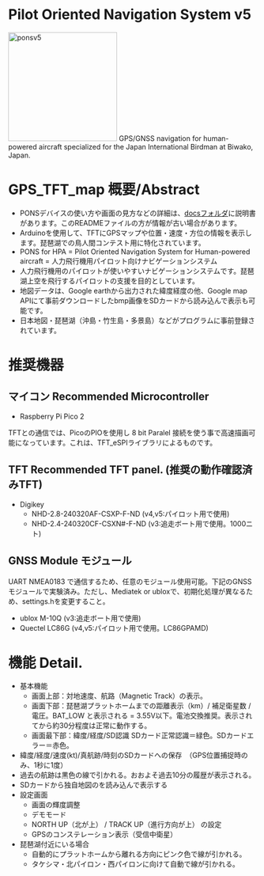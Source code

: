 # Pilot Oriented Navigation System v5
<img width="220" alt="ponsv5" src="https://github.com/user-attachments/assets/42279b57-4c61-43eb-a7d4-d60ea7dddddf" />
GPS/GNSS navigation for human-powered aircraft specialized for the Japan International Birdman at Biwako, Japan.

# GPS_TFT_map 概要/Abstract
 * PONSデバイスの使い方や画面の見方などの詳細は、[docsフォルダ](docs)に説明書があります。このREADMEファイルの方が情報が古い場合があります。
 * Arduinoを使用して、TFTにGPSマップや位置・速度・方位の情報を表示します。琵琶湖での鳥人間コンテスト用に特化されています。
 * PONS for HPA = Pilot Oriented Navigation System for Human-powered aircraft = 人力飛行機用パイロット向けナビゲーションシステム
 * 人力飛行機用のパイロットが使いやすいナビゲーションシステムです。琵琶湖上空を飛行するパイロットの支援を目的としています。
 * 地図データは、Google earthから出力された緯度経度の他、Google map APIにて事前ダウンロードしたbmp画像をSDカードから読み込んで表示も可能です。
 * 日本地図・琵琶湖（沖島・竹生島・多景島）などがプログラムに事前登録されています。


# 推奨機器
## マイコン  Recommended Microcontroller
 * Raspberry Pi Pico 2
   
 TFTとの通信では、PicoのPIOを使用し 8 bit Paralel 接続を使う事で高速描画可能になっています。これは、TFT_eSPIライブラリによるものです。

## TFT  Recommended TFT panel. (推奨の動作確認済みTFT)
 * Digikey
   * NHD-2.8-240320AF-CSXP-F-ND (v4,v5:パイロット用で使用)
   * NHD-2.4-240320CF-CSXN#-F-ND (v3:追走ボート用で使用。1000ニト)

## GNSS Module モジュール
 UART NMEA0183 で通信するため、任意のモジュール使用可能。下記のGNSSモジュールで実験済み。ただし、Mediatek or ubloxで、初期化処理が異なるため、settings.hを変更すること。
 * ublox M-10Q (v3:追走ボート用で使用)
 * Quectel LC86G (v4,v5:パイロット用で使用。LC86GPAMD)

# 機能 Detail.
 * 基本機能
    * 画面上部：対地速度、航路（Magnetic Track）の表示。
    * 画面下部：琵琶湖プラットホームまでの距離表示（km）/ 補足衛星数 / 電圧。BAT_LOW と表示される = 3.55V以下。電池交換推奨。表示されてから約30分程度は正常に動作する。
    * 画面最下部：緯度/経度/SD認識 SDカード正常認識＝緑色。SDカードエラー＝赤色。
 * 緯度/経度/速度(kt)/真航跡/時刻のSDカードへの保存　（GPS位置捕捉時のみ、1秒に1度）
 * 過去の航跡は黒色の線で引かれる。おおよそ過去10分の履歴が表示される。
 * SDカードから独自地図のを読み込んで表示する
 * 設定画面
    * 画面の輝度調整
    * デモモード
    * NORTH UP（北が上） / TRACK UP（進行方向が上） の設定
    * GPSのコンステレーション表示（受信中衛星）
 * 琵琶湖付近にいる場合
    * 自動的にプラットホームから離れる方向にピンク色で線が引かれる。
    * タケシマ・北パイロン・西パイロンに向けて自動で線が引かれる。

